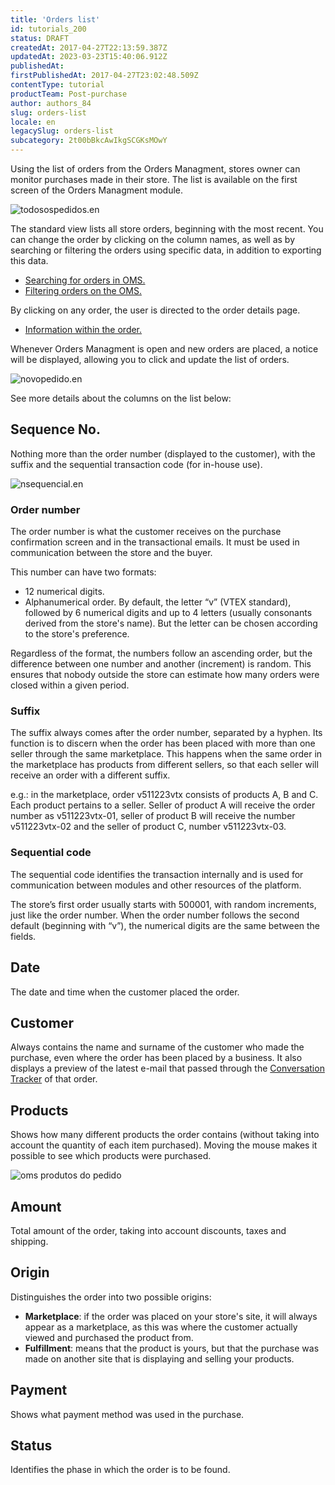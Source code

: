 ```yaml
---
title: 'Orders list'
id: tutorials_200
status: DRAFT
createdAt: 2017-04-27T22:13:59.387Z
updatedAt: 2023-03-23T15:40:06.912Z
publishedAt: 
firstPublishedAt: 2017-04-27T23:02:48.509Z
contentType: tutorial
productTeam: Post-purchase
author: authors_84
slug: orders-list
locale: en
legacySlug: orders-list
subcategory: 2t00bBkcAwIkgSCGKsMOwY
---
```


Using the list of orders from the Orders Managment, stores owner can monitor purchases made in their store. The list is available on the first screen of the Orders Managment module.

![todosospedidos.en](//images.ctfassets.net/alneenqid6w5/4ovDqNLqLNMUxrwjgQ8oDx/2557b8aa39c07af3ce23f85508b49de3/todosospedidos.en.png)

The standard view lists all store orders, beginning with the most recent. You can change the order by clicking on the column names, as well as by searching or filtering the orders using specific data, in addition to exporting this data.

- [Searching for orders in OMS.](/en/tutorial/searching-for-orders-in-oms/)
- [Filtering orders on the OMS.](/en/tutorial/filtering-orders-in-oms/)

By clicking on any order, the user is directed to the order details page.

- [Information within the order.](/en/tutorial/information-within-the-order)

Whenever Orders Managment is open and new orders are placed, a notice will be displayed, allowing you to click and update the list of orders.

![novopedido.en](//images.ctfassets.net/alneenqid6w5/7c1NoN8MjO6b9jI6YAUVzM/6b461e799f1dd8f7039bf9a8b1755ae5/novopedido.en.png)

See more details about the columns on the list below:

## Sequence No.

Nothing more than the order number (displayed to the customer), with the suffix and the sequential transaction code (for in-house use).

![nsequencial.en](//images.ctfassets.net/alneenqid6w5/4BOiejle8VtmGM364EiKXl/bb1e5d5d8b1020ce6d89c01262ef644c/nsequencial.en.png)

### Order number

The order number is what the customer receives on the purchase confirmation screen and in the transactional emails. It must be used in communication between the store and the buyer.

This number can have two formats:

- 12 numerical digits.
- Alphanumerical order. By default, the letter “v” (VTEX standard), followed by 6 numerical digits and up to 4 letters (usually consonants derived from the store's name). But the letter can be chosen according to the store's preference. 

Regardless of the format, the numbers follow an ascending order, but the difference between one number and another (increment) is random. This ensures that nobody outside the store can estimate how many orders were closed within a given period.

### Suffix

The suffix always comes after the order number, separated by a hyphen. Its function is to discern when the order has been placed with more than one seller through the same marketplace. This happens when the same order in the marketplace has products from different sellers, so that each seller will receive an order with a different suffix.

e.g.: in the marketplace, order v511223vtx consists of products A, B and C. Each product pertains to a seller. Seller of product A will receive the order number as v511223vtx-01, seller of product B will receive the number v511223vtx-02 and the seller of product C, number v511223vtx-03.

### Sequential code

The sequential code identifies the transaction internally and is used for communication between modules and other resources of the platform.

The store’s first order usually starts with 500001, with random increments, just like the order number. When the order number follows the second default (beginning with “v”), the numerical digits are the same between the fields.

## Date

The date and time when the customer placed the order.

## Customer

Always contains the name and surname of the customer who made the purchase, even where the order has been placed by a business. It also displays a preview of the latest e-mail that passed through the [Conversation Tracker](/en/tutorial/understanding-the-conversation-tracker) of that order.

## Products

Shows how many different products the order contains (without taking into account the quantity of each item purchased). Moving the mouse makes it possible to see which products were purchased.

![oms produtos do pedido](//images.contentful.com/alneenqid6w5/4fTIEf2ywwc2U2IuwSkg8U/82b81b00387db8959cf18ae392e5e1f0/oms-produtos-do-pedido.png)

## Amount

Total amount of the order, taking into account discounts, taxes and shipping.

## Origin

Distinguishes the order into two possible origins:

- **Marketplace**: if the order was placed on your store's site, it will always appear as a marketplace, as this was where the customer actually viewed and purchased the product from.
- **Fulfillment**: means that the product is yours, but that the purchase was made on another site that is displaying and selling your products. 

## Payment

Shows what payment method was used in the purchase.

## Status

Identifies the phase in which the order is to be found.
